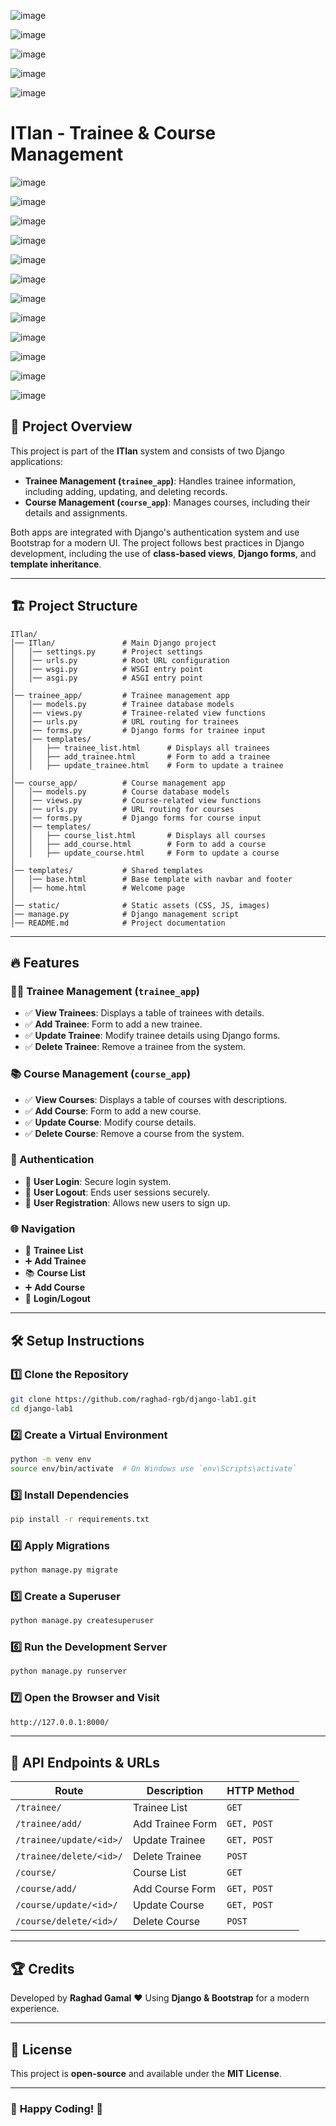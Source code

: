 ![image](https://github.com/user-attachments/assets/69af7406-2023-46fd-86e7-b071927d0c45)

![image](https://github.com/user-attachments/assets/b8fce01f-707f-457d-b1c9-c2478e28bd62)

![image](https://github.com/user-attachments/assets/f2ec0782-af4a-4944-98dc-9aad3c9a541b)

![image](https://github.com/user-attachments/assets/990e02c7-19ab-4107-9a34-9593bbc598ad)

![image](https://github.com/user-attachments/assets/95cd44d7-d655-4295-8197-4374a7387c0f)

# ITlan - Trainee & Course Management

![image](https://github.com/user-attachments/assets/3a40c413-d02e-43c1-a80d-78a54ef3e891)

![image](https://github.com/user-attachments/assets/f9ea0090-a5a9-428a-86cc-de7b49587059)

![image](https://github.com/user-attachments/assets/769bb7d0-f6c0-416f-aab8-b19857f4e4ee)

![image](https://github.com/user-attachments/assets/15792ff5-9739-4436-96ba-bb4a6e08a54b)

![image](https://github.com/user-attachments/assets/9181e6dd-01a6-41b6-9e1f-6ddf0125ebc3)

![image](https://github.com/user-attachments/assets/ca34c9b7-9dc1-4a09-916a-6465b2b3489b)

![image](https://github.com/user-attachments/assets/d557220f-7778-45dd-842c-3a4132665745)

![image](https://github.com/user-attachments/assets/db19fbb4-bf6e-4223-8a4f-2ee8baf9730c)

![image](https://github.com/user-attachments/assets/d0c39df3-6223-492e-934b-0fd067f4dad3)

![image](https://github.com/user-attachments/assets/13dbf092-0cc7-4684-a70e-ff7c7aad32b6)

![image](https://github.com/user-attachments/assets/f2bc6c25-b9c2-462e-bbc6-8179903c9e19)

![image](https://github.com/user-attachments/assets/3a37ec9d-2090-449a-8547-494e5c3e61f9)



## 📌 Project Overview
This project is part of the **ITlan** system and consists of two Django applications:
- **Trainee Management (`trainee_app`)**: Handles trainee information, including adding, updating, and deleting records.
- **Course Management (`course_app`)**: Manages courses, including their details and assignments.

Both apps are integrated with Django's authentication system and use Bootstrap for a modern UI. The project follows best practices in Django development, including the use of **class-based views**, **Django forms**, and **template inheritance**.

---

## 🏗️ Project Structure
```
ITlan/
│── ITlan/               # Main Django project
│   │── settings.py      # Project settings
│   │── urls.py          # Root URL configuration
│   │── wsgi.py          # WSGI entry point
│   │── asgi.py          # ASGI entry point
│
│── trainee_app/         # Trainee management app
│   │── models.py        # Trainee database models
│   │── views.py         # Trainee-related view functions
│   │── urls.py          # URL routing for trainees
│   │── forms.py         # Django forms for trainee input
│   │── templates/
│   │   ├── trainee_list.html      # Displays all trainees
│   │   ├── add_trainee.html       # Form to add a trainee
│   │   ├── update_trainee.html    # Form to update a trainee
│
│── course_app/          # Course management app
│   │── models.py        # Course database models
│   │── views.py         # Course-related view functions
│   │── urls.py          # URL routing for courses
│   │── forms.py         # Django forms for course input
│   │── templates/
│   │   ├── course_list.html       # Displays all courses
│   │   ├── add_course.html        # Form to add a course
│   │   ├── update_course.html     # Form to update a course
│
│── templates/           # Shared templates
│   │── base.html        # Base template with navbar and footer
│   │── home.html        # Welcome page
│
│── static/              # Static assets (CSS, JS, images)
│── manage.py            # Django management script
│── README.md            # Project documentation
```

---

## 🔥 Features
### 🧑‍🎓 Trainee Management (`trainee_app`)
- ✅ **View Trainees**: Displays a table of trainees with details.
- ✅ **Add Trainee**: Form to add a new trainee.
- ✅ **Update Trainee**: Modify trainee details using Django forms.
- ✅ **Delete Trainee**: Remove a trainee from the system.

### 📚 Course Management (`course_app`)
- ✅ **View Courses**: Displays a table of courses with descriptions.
- ✅ **Add Course**: Form to add a new course.
- ✅ **Update Course**: Modify course details.
- ✅ **Delete Course**: Remove a course from the system.

### 🔐 Authentication
- 🔹 **User Login**: Secure login system.
- 🔹 **User Logout**: Ends user sessions securely.
- 🔹 **User Registration**: Allows new users to sign up.

### 🌐 Navigation
- 🏫 **Trainee List**
- ➕ **Add Trainee**
- 📚 **Course List**
- ➕ **Add Course**
- 🔐 **Login/Logout**

---

## 🛠️ Setup Instructions
### **1️⃣ Clone the Repository**
```sh
git clone https://github.com/raghad-rgb/django-lab1.git
cd django-lab1
```

### **2️⃣ Create a Virtual Environment**
```sh
python -m venv env
source env/bin/activate  # On Windows use `env\Scripts\activate`
```

### **3️⃣ Install Dependencies**
```sh
pip install -r requirements.txt
```

### **4️⃣ Apply Migrations**
```sh
python manage.py migrate
```

### **5️⃣ Create a Superuser**
```sh
python manage.py createsuperuser
```

### **6️⃣ Run the Development Server**
```sh
python manage.py runserver
```

### **7️⃣ Open the Browser and Visit**
```sh
http://127.0.0.1:8000/
```

---

## 📄 API Endpoints & URLs
| Route                         | Description              | HTTP Method |
|--------------------------------|--------------------------|------------|
| `/trainee/`                    | Trainee List            | `GET`      |
| `/trainee/add/`                | Add Trainee Form        | `GET, POST`|
| `/trainee/update/<id>/`        | Update Trainee          | `GET, POST`|
| `/trainee/delete/<id>/`        | Delete Trainee          | `POST`     |
| `/course/`                     | Course List             | `GET`      |
| `/course/add/`                 | Add Course Form         | `GET, POST`|
| `/course/update/<id>/`         | Update Course          | `GET, POST`|
| `/course/delete/<id>/`         | Delete Course          | `POST`     |

---

## 🏆 Credits
Developed by **Raghad Gamal** ❤️ Using **Django & Bootstrap** for a modern experience.

---

## 📝 License
This project is **open-source** and available under the **MIT License**.

---
### 🎉 **Happy Coding! 🚀**







